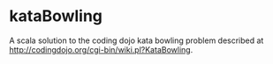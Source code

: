 kataBowling
===========

A scala solution to the coding dojo kata bowling problem described at http://codingdojo.org/cgi-bin/wiki.pl?KataBowling.
